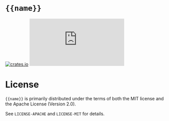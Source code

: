 # `{{name}}`

[![crates.io](https://img.shields.io/crates/v/{{name}}.svg)](https://crates.io/crates/{{name}})
[![Travis CI](https://img.shields.io/travis/saleemrashid/{{name}}.rs)](https://travis-ci.org/saleemrashid/{{name}}.rs)

# License

`{{name}}` is primarily distributed under the terms of both the MIT license and the Apache License (Version 2.0).

See `LICENSE-APACHE` and `LICENSE-MIT` for details.
